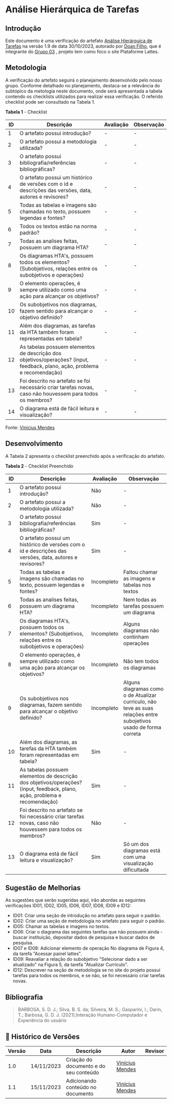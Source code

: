 # Análise Hierárquica de Tarefas

## Introdução
Este documento é uma verificação do artefato [Análise Hierárquica de Tarefas](https://interacao-humano-computador.github.io/2023.2-PlataformaLattes/analise-de-requisitos/hta/) na versão 1.9 de  data 30/10/2023, autorado por [Doan Filho](), que é integrante do  [Grupo 03](https://interacao-humano-computador.github.io/2023.2-PlataformaLattes/) , projeto tem como foco o site Plataforme Lattes.

## Metodologia
A verificação do artefato seguirá o planejamento desenvolvido pelo nosso grupo. Conforme detalhado no planejamento, destaca-se a relevância do subtópico da metologia neste documento, onde será apresentada a tabela contendo os checklists utilizados para realizar essa verificação. O referido checklist pode ser consultado na Tabela 1.

**Tabela 1** - Checklist

| **ID** | **Descrição** | **Avaliação** | **Observação** |
|---|------------|------------|-------------|
| 1 | O artefato possui introdução? | - | - |
| 2 | O artefato possui a metodologia utilizada? | - | -|
| 3 | O artefato possui bibliografia/referências bibliográficas? | - | - |
| 4 | O artefato possui um histórico de versões com o id e descrições das versões, data, autores e revisores? | - | - |
| 5 | Todas as tabelas e imagens são chamadas no texto, possuem legendas e fontes?|-|-|
| 6 | Todos os textos estão na norma padrão? | - | - |
| 7 | Todas as analises feitas, possuem um diagrama HTA? | - | - |
| 8 | Os diagramas HTA's, possuem todos os elementos? (Subobjetivos, relações entre os subobjetivos e operações) | - | - |
| 9 | O elemento operações, é sempre utilizado como uma ação para alcançar os objetivos? | - | - |
| 10 | Os subobjetivos nos diagramas, fazem sentido para alcançar o objetivo definido? | - | - |
| 11 | Além dos diagramas, as tarefas da HTA também foram representadas em tabela? | - | - |
| 12 | As tabelas possuem elementos de descrição dos objetivos/operações? (input, feedback, plano, ação, problema e recomendação) | - | - |
| 13 | Foi descrito no artefato se foi necessário criar tarefas novas, caso não houvessem para todos os membros? | - | - |
| 14 | O diagrama está de fácil leitura e visualização? | -  | - |


Fonte: [Vinícius Mendes](https://github.com/yabamiah)
## Desenvolvimento
A Tabela 2 apresenta o checklist preenchido após a verificação do artefato.

**Tabela 2** - Checklist Preenchido

| **ID** | **Descrição** | **Avaliação** | **Observação** |
|---|------------|------------|-------------|
| 1 | O artefato possui introdução? | Não | - |
| 2 | O artefato possui a metodologia utilizada? | Não | -|
| 3 | O artefato possui bibliografia/referências bibliográficas? | Sim | - |
| 4 | O artefato possui um histórico de versões com o id e descrições das versões, data, autores e revisores? | Sim | - |
| 5 | Todas as tabelas e imagens são chamadas no texto, possuem legendas e fontes?|Incompleto|Faltou chamar as imagens e tabelas nos textos|
| 6 | Todas as analises feitas, possuem um diagrama HTA? | Incompleto | Nem todas as tarefas possuem um diagrama |
| 7 | Os diagramas HTA's, possuem todos os elementos? (Subobjetivos, relações entre os subobjetivos e operações) | Incompleto | Alguns diagramas não continham operações |
| 8 | O elemento operações, é sempre utilizado como uma ação para alcançar os objetivos? | Incompleto | Não tem todos os diagramas |
| 9 | Os subobjetivos nos diagramas, fazem sentido para alcançar o objetivo definido? | Incompleto | Alguns diagramas como o de Atualizar currículo, não teve as suas relações entre subojetivos usado de forma correta |
| 10 | Além dos diagramas, as tarefas da HTA também foram representadas em tabela? | Sim | - |
| 11 | As tabelas possuem elementos de descrição dos objetivos/operações? (input, feedback, plano, ação, problema e recomendação) | Sim | - |
| 12 | Foi descrito no artefato se foi necessário criar tarefas novas, caso não houvessem para todos os membros? | Não | - |
| 13 | O diagrama está de fácil leitura e visualização? | Sim  | Só um dos diagramas está com uma visualização dificultada  |

## Sugestão de Melhorias
As sugestões que serão sugeridas aqui, irão abordas as seguintes verificações ID01, ID02, ID05, ID06, ID07, ID08, ID09 e ID12:
- ID01: Criar uma seção de introdução no artefato para seguir o padrão.
- ID02: Criar uma seção de metodologia no artefato para seguir o padrão.
- ID05: Chamar as tabelas e imagens no textos.
- ID06: Criar o diagrama das seguintes tarefas que não possuem ainda - buscar instituição, depositar dados de pesquisa e buscar dados de pesquisa.
- ID07 e ID08: Adicionar elemento de operação No diagrama de Figura 4, da tarefa "Acessar painel lattes".
- ID09: Reavaliar a relação do subobjetivo "Selecionar dado a ser atualizado" na Figura 5, da tarefa "Atualizar Currículo".
- ID12: Descrever na seção de metodologia se no site do projeto possui tarefas para todos os membros, e se não, se foi necessário criar tarefas novas.

## Bibliografia

> BARBOSA, S. D. J.; Silva, B. S. da; Silveira, M. S.; Gasparini, I.; Darin, T.; Barbosa, G. D. J. (2021);Interação Humano-Computador e Experiência do usuário

## 📑 Histórico de Versões

| Versão | Data | Descrição | Autor | Revisor |
|--------|------|------------|------|---------|
| 1.0 | 14/11/2023 | Criação do documento e do seu conteúdo |  [Vinícius Mendes](https://github.com/yabamiah)| | 
| 1.1 | 15/11/2023 | Adicionando conteúdo no documento |  [Vinícius Mendes](https://github.com/yabamiah)| | 

